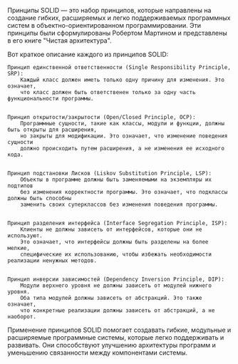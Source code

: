 
Принципы SOLID — это набор принципов, которые направлены на создание гибких,
расширяемых и легко поддерживаемых программных систем в объектно-ориентированном программировании.
Эти принципы были сформулированы Робертом Мартином и представлены в его книге "Чистая архитектура".


Вот краткое описание каждого из принципов SOLID:

    Принцип единственной ответственности (Single Responsibility Principle, SRP):
        Каждый класс должен иметь только одну причину для изменения. Это означает,
        что класс должен быть ответственен только за одну часть функциональности программы.


    Принцип открытости/закрытости (Open/Closed Principle, OCP):
        Программные сущности, такие как классы, модули и функции, должны быть открыты для расширения,
        но закрыты для модификации. Это означает, что изменение поведения сущности
        должно происходить путем расширения, а не изменения ее исходного кода.


    Принцип подстановки Лисков (Liskov Substitution Principle, LSP):
        Объекты в программе должны быть заменяемыми на экземпляры их подтипов
        без изменения корректности программы. Это означает, что подклассы должны быть способны
        заменить своих суперклассов без изменения поведения программы.


    Принцип разделения интерфейса (Interface Segregation Principle, ISP):
        Клиенты не должны зависеть от интерфейсов, которые они не используют.
        Это означает, что интерфейсы должны быть разделены на более мелкие,
        специфические их использованию, чтобы избежать необходимости реализации ненужных методов.


    Принцип инверсии зависимостей (Dependency Inversion Principle, DIP):
        Модули верхнего уровня не должны зависеть от модулей нижнего уровня.
        Оба типа модулей должны зависеть от абстракций. Это также означает,
        что конкретные реализации должны зависеть от абстракций, а не наоборот.



Применение принципов SOLID помогает создавать гибкие, модульные и расширяемые программные системы,
которые легко поддерживать и развивать. Они способствуют улучшению архитектуры программ и уменьшению
связанности между компонентами системы.

